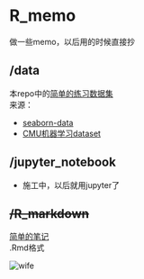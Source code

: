 # R_memo
做一些memo，以后用的时候直接抄

## /data
本repo中的[简单的练习数据集](https://github.com/nab-iak/R_memo/tree/main/data)  
来源：  
- [seaborn-data](https://github.com/mwaskom/seaborn-data)  
- [CMU机器学习dataset]([https://guides.library.cmu.edu/machine-learning/datasets](https://archive.ics.uci.edu/datasets))  
  
## /jupyter_notebook
-  施工中，以后就用jupyter了

## ~~/R_markdown~~
[简单的笔记](https://github.com/nab-iak/R_memo/tree/main/R_markdown)  
.Rmd格式


![wife](https://cdn2.ettoday.net/images/6676/e6676531.jpg)
